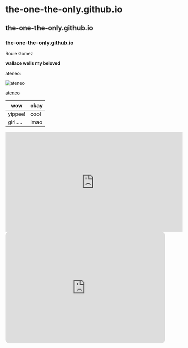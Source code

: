 # the-one-the-only.github.io
## the-one-the-only.github.io
### the-one-the-only.github.io
Rouie Gomez

**wallace wells my beloved**

ateneo:

![ateneo](https://jhs.adnu.edu.ph/pluginfile.php/1/theme_remui/section_html/942325426/welcomebg.png)

[ateneo](https://beta.character.ai/)

| wow | okay |
| ----------- | ----------- |
| yippee! | cool |
| girl..... | lmao |

<iframe width="560" height="315" src="https://www.youtube.com/embed/8QHCmOGCbPw?si=7eKi_oON9Uvbg73U" title="YouTube video player" frameborder="0" allow="accelerometer; autoplay; clipboard-write; encrypted-media; gyroscope; picture-in-picture; web-share" allowfullscreen></iframe>

<iframe style="border-radius:12px" src="https://open.spotify.com/embed/track/266Vb7ItE3o1q8HdJ9QOvn?utm_source=generator" width="100%" height="352" frameBorder="0" allowfullscreen="" allow="autoplay; clipboard-write; encrypted-media; fullscreen; picture-in-picture" loading="lazy"></iframe>
